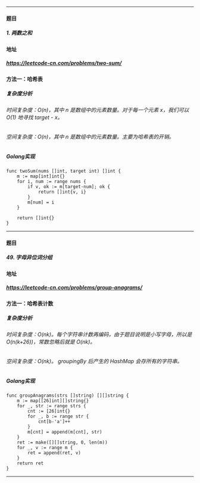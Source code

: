 ***
#### 题目
##### 1. 两数之和
#### 地址
##### https://leetcode-cn.com/problems/two-sum/
#### 方法一：哈希表
##### 复杂度分析
###### 时间复杂度：O(n)，其中 n 是数组中的元素数量。对于每一个元素 x，我们可以 O(1) 地寻找 target - x。
###### 空间复杂度：O(n)，其中 n 是数组中的元素数量。主要为哈希表的开销。
##### Golang实现
    func twoSum(nums []int, target int) []int {
    	m := map[int]int{}
    	for i, num := range nums {
    		if v, ok := m[target-num]; ok {
    			return []int{v, i}
    		}
    		m[num] = i
    	}
    
    	return []int{}
    }
***
#### 题目
##### 49. 字母异位词分组
#### 地址
##### https://leetcode-cn.com/problems/group-anagrams/
#### 方法一：哈希表计数
##### 复杂度分析
###### 时间复杂度：O(nk)。每个字符串计数再编码，由于题目说明是小写字母，所以是 O(n(k+26))，常数忽略后就是 O(nk)。
###### 空间复杂度：O(nk)。 groupingBy 后产生的 HashMap 会存所有的字符串。
##### Golang实现
    func groupAnagrams(strs []string) [][]string {
        m := map[[26]int][]string{}
        for _, str := range strs {
            cnt := [26]int{}
            for _, b := range str {
                cnt[b-'a']++
            }
            m[cnt] = append(m[cnt], str)
        }
        ret := make([][]string, 0, len(m))
        for _, v := range m {
            ret = append(ret, v)
        }
        return ret
    }
***